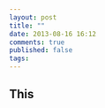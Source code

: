 ```yaml
---
layout: post 
title: "" 
date: 2013-08-16 16:12
comments: true
published: false
tags:
---
```


## This